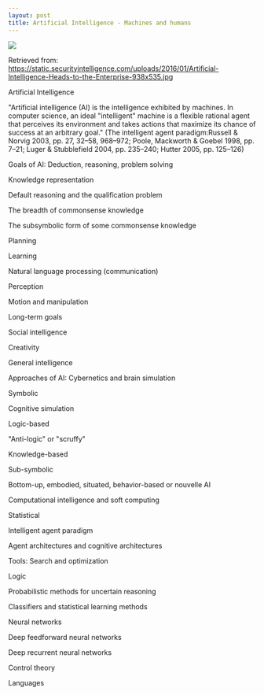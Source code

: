 ```yaml
---
layout: post
title: Artificial Intelligence - Machines and humans
---
```

![](https://static.securityintelligence.com/uploads/2016/01/Artificial-Intelligence-Heads-to-the-Enterprise-938x535.jpg)


Retrieved from: https://static.securityintelligence.com/uploads/2016/01/Artificial-Intelligence-Heads-to-the-Enterprise-938x535.jpg

Artificial Intelligence

"Artificial intelligence (AI) is the intelligence exhibited by machines. In computer science, an ideal "intelligent" machine
is a flexible rational agent that perceives its environment and takes actions that maximize its chance of success at an
arbitrary goal." (The intelligent agent paradigm:Russell & Norvig 2003, pp. 27, 32–58, 968–972; Poole, Mackworth & Goebel
1998, pp. 7–21; Luger & Stubblefield 2004, pp. 235–240; Hutter 2005, pp. 125–126)

Goals of AI:
Deduction, reasoning, problem solving

Knowledge representation

Default reasoning and the qualification problem

The breadth of commonsense knowledge

The subsymbolic form of some commonsense knowledge

Planning

Learning

Natural language processing (communication)

Perception

Motion and manipulation

Long-term goals

Social intelligence

Creativity

General intelligence


Approaches of AI:
Cybernetics and brain simulation

Symbolic

Cognitive simulation

Logic-based

"Anti-logic" or "scruffy"

Knowledge-based

Sub-symbolic

Bottom-up, embodied, situated, behavior-based or nouvelle AI

Computational intelligence and soft computing

Statistical

Intelligent agent paradigm

Agent architectures and cognitive architectures


Tools:
Search and optimization

Logic

Probabilistic methods for uncertain reasoning

Classifiers and statistical learning methods

Neural networks

Deep feedforward neural networks

Deep recurrent neural networks

Control theory

Languages





